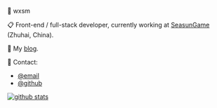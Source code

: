 
:bust_in_silhouette: wxsm

:clipboard: Front-end / full-stack developer, currently working at [SeasunGame](https://www.seasungames.com/) (Zhuhai, China).

:pencil: My [blog](https://wxsm.space).

:email: Contact:

* [@email](http://mail.qq.com/cgi-bin/qm_share?t=qm_mailme&email=hfL99uj2xePq-ejk7Omr5uro)
* [@github](https://github.com/wxsms)

[![github stats](https://github-readme-stats.vercel.app/api?username=wxsms&show_icons=true&include_all_commits=true&count_private=true)](https://github.com/wxsms)


